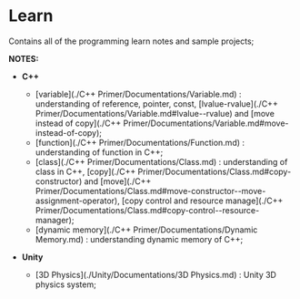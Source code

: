 # Learn

Contains all of the programming learn notes and sample projects;

**NOTES:**
- **C++**
	- [variable](./C++ Primer/Documentations/Variable.md) : understanding of reference, pointer, const, [lvalue-rvalue](./C++ Primer/Documentations/Variable.md#lvalue--rvalue) and [move instead of copy](./C++ Primer/Documentations/Variable.md#move-instead-of-copy);
	- [function](./C++ Primer/Documentations/Function.md) : understanding of function in C++;
	- [class](./C++ Primer/Documentations/Class.md) : understanding of class in C++, [copy](./C++ Primer/Documentations/Class.md#copy-constructor) and [move](./C++ Primer/Documentations/Class.md#move-constructor--move-assignment-operator),  [copy control and resource manage](./C++ Primer/Documentations/Class.md#copy-control--resource-manager);
	- [dynamic memory](./C++ Primer/Documentations/Dynamic Memory.md) : understanding dynamic memory of C++;

- **Unity**
	- [3D Physics](./Unity/Documentations/3D Physics.md) : Unity 3D physics system;